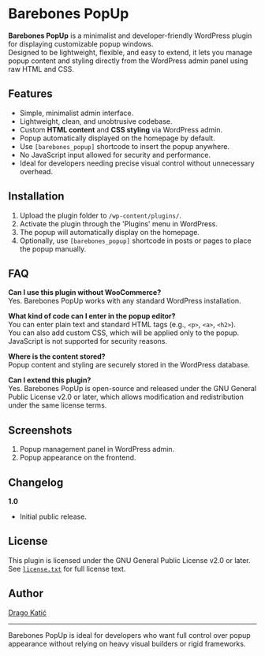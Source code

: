 # Barebones PopUp

**Barebones PopUp** is a minimalist and developer-friendly WordPress plugin for displaying customizable popup windows.  
Designed to be lightweight, flexible, and easy to extend, it lets you manage popup content and styling directly from the WordPress admin panel using raw HTML and CSS.

## Features

- Simple, minimalist admin interface.
- Lightweight, clean, and unobtrusive codebase.
- Custom **HTML content** and **CSS styling** via WordPress admin.
- Popup automatically displayed on the homepage by default.
- Use `[barebones_popup]` shortcode to insert the popup anywhere.
- No JavaScript input allowed for security and performance.
- Ideal for developers needing precise visual control without unnecessary overhead.

## Installation

1. Upload the plugin folder to `/wp-content/plugins/`.
2. Activate the plugin through the 'Plugins' menu in WordPress.
3. The popup will automatically display on the homepage.
4. Optionally, use `[barebones_popup]` shortcode in posts or pages to place the popup manually.

## FAQ

**Can I use this plugin without WooCommerce?**  
Yes. Barebones PopUp works with any standard WordPress installation.

**What kind of code can I enter in the popup editor?**  
You can enter plain text and standard HTML tags (e.g., `<p>`, `<a>`, `<h2>`).  
You can also add custom CSS, which will be applied only to the popup.  
JavaScript is not supported for security reasons.

**Where is the content stored?**  
Popup content and styling are securely stored in the WordPress database.

**Can I extend this plugin?**  
Yes. Barebones PopUp is open-source and released under the GNU General Public License v2.0 or later, which allows modification and redistribution under the same license terms.

## Screenshots

1. Popup management panel in WordPress admin.
2. Popup appearance on the frontend.

## Changelog

**1.0**  
* Initial public release.

## License

This plugin is licensed under the GNU General Public License v2.0 or later.  
See [`license.txt`](license.txt) for full license text.

## Author

[Drago Katić](https://dragokatic.github.io/)

---

Barebones PopUp is ideal for developers who want full control over popup appearance without relying on heavy visual builders or rigid frameworks.
